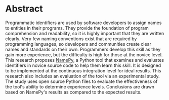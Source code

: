 # Abstract

Programmatic identifiers are used by software developers to assign names to entities in their programs. They provide the foundation of program comprehension and readability, so it is highly important that they are written clearly. Very few naming conventions exist that are required by programming languages, so developers and communities create clear names and standards on their own. Programmers develop this skill as they gain more experience, but the difficulty is high for those at the novice level. This research proposes [NamePy](https://github.com/ReadyResearchers/NamePy), a Python tool that examines and evaluates identifiers in novice source code to help them learn this skill. It is designed to be implemented at the continuous integration level for ideal results. This research also includes an evaluation of the tool via an experimental study. The study uses open source Python files to evaluate the effectiveness of the tool's ability to determine experience levels. Conclusions are drawn based on NamePy's results as compared to the expected results.
